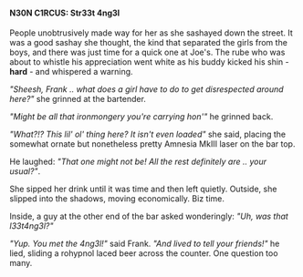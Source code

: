 #### N30N C1RCUS: Str33t 4ng3l

People unobtrusively made way for her as she sashayed down the street. It was a good sashay she thought, the kind that separated the girls from the boys, and there was just time for a quick one at Joe's. The rube who was about to whistle his appreciation went white as his buddy kicked his shin - **hard** - and whispered a warning.

_"Sheesh, Frank .. what does a girl have to do to get disrespected around here?"_ she grinned at the bartender.

_"Might be all that ironmongery you're carrying hon'"_ he grinned back.

_"What?!? This lil' ol' thing here? It isn't even loaded"_ she said, placing the somewhat ornate but nonetheless pretty Amnesia MkIII laser on the bar top.

He laughed: _"That one might not be! All the rest definitely are .. your usual?"_.

She sipped her drink until it was time and then left quietly. Outside, she slipped into the shadows, moving economically. Biz time.

Inside, a guy at the other end of the bar asked wonderingly: _"Uh, was that l33t4ng3l?"_

_"Yup. You met the 4ng3l!"_ said Frank. _"And lived to tell your friends!"_ he lied, sliding a rohypnol laced beer across the counter. One question too many.
